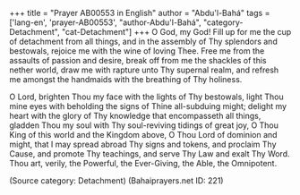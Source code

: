 +++
title = "Prayer AB00553 in English"
author = "Abdu'l-Bahá"
tags = ['lang-en', 'prayer-AB00553', "author-Abdu'l-Bahá", "category-Detachment", "cat-Detachment"]
+++
O God, my God!  Fill up for me the cup of detachment from all things, and in the assembly of Thy splendors and bestowals, rejoice me with the wine of loving Thee.  Free me from the assaults of passion and desire, break off from me the shackles of this nether world, draw me with rapture unto Thy supernal realm, and refresh me amongst the handmaids with the breathing of Thy holiness.

O Lord, brighten Thou my face with the lights of Thy bestowals, light Thou mine eyes with beholding the signs of Thine all-subduing might; delight my heart with the glory of Thy knowledge that encompasseth all things, gladden Thou my soul with Thy soul-reviving tidings of great joy, O Thou King of this world and the Kingdom above, O Thou Lord of dominion and might, that I may spread abroad Thy signs and tokens, and proclaim Thy Cause, and promote Thy teachings, and serve Thy Law and exalt Thy Word.
Thou art, verily, the Powerful, the Ever-Giving, the Able, the Omnipotent.

(Source category: Detachment)
(Bahaiprayers.net ID: 221)
